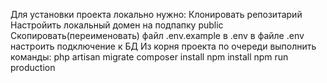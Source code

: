 Для установки проекта локально нужно:
Клонировать репозитарий
Настройить локальный домен на подпапку public
Скопировать(переименовать) файл .env.example в .env
в файле .env настроить подключение к БД 
Из корня проекта по очереди выполнить команды:
php artisan migrate
composer install
npm install
npm run production
